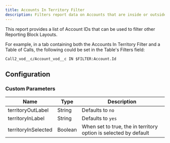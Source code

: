 ```yaml
---
title: Accounts In Territory Filter
description: Filters report data on Accounts that are inside or outside of the user's territory
---
```


This report provides a list of Account IDs that can be used to filter other Reporting Block Layouts.

For example, in a tab containing both the Accounts In Territory Filter and a Table of Calls, the following could be set in the Table's Filters field:

`Call2_vod__c/Account_vod__c IN $FILTER:Account.Id`

## Configuration

### Custom Parameters

| Name                | Type    | Description |
|---------------------|---------|-------------|
| territoryOutLabel   | String  | Defaults to `no` |
| territoryInLabel    | String  | Defaults to `yes` |
| territoryInSelected | Boolean | When set to true, the in territory option is selected by default |